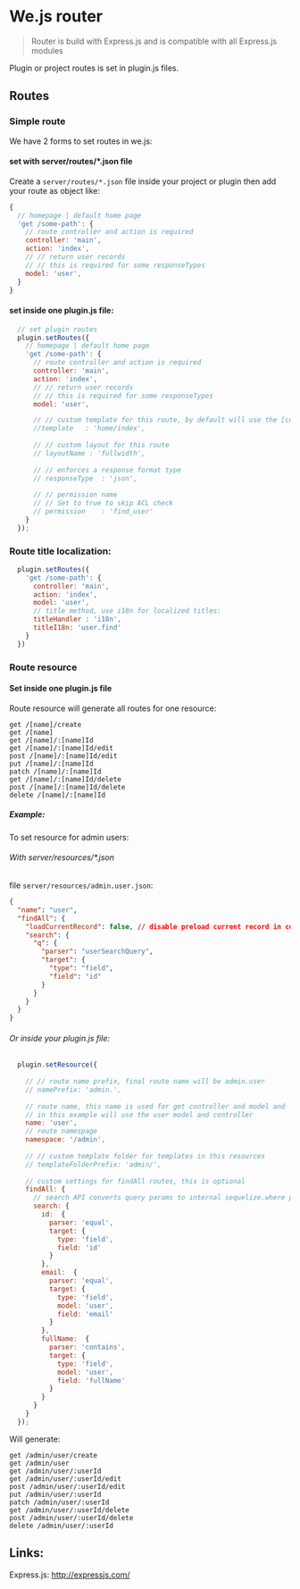 # We.js router

> Router is build with Express.js and is compatible with all Express.js modules

Plugin or project routes is set in plugin.js files.

## Routes

### Simple route

We have 2 forms to set routes in we.js:

#### set with server/routes/*.json file

Create a `server/routes/*.json` file inside your project or plugin then add your route as object like:

```js
{
  // homepage | default home page
  'get /some-path': {
    // route controller and action is required
    controller: 'main',
    action: 'index',
    // // return user records
    // // this is required for some responseTypes
    model: 'user',
  }
}
```

#### set inside one plugin.js file:

```js
  // set plugin routes
  plugin.setRoutes({
    // homepage | default home page
    'get /some-path': {
      // route controller and action is required
      controller: 'main',
      action: 'index',
      // // return user records
      // // this is required for some responseTypes
      model: 'user',

      // // custom template for this route, by default will use the [controller]/[action] as default template
      //template   : 'home/index',
      
      // // custom layout for this route
      // layoutName : 'fullwidth',
    
      // // enforces a response format type
      // responseType  : 'json',
      
      // // permission name
      // // Set to true to skip ACL check
      // permission    : 'find_user'     
    }
  });
```

### Route title localization:
```js
  plugin.setRoutes({
    'get /some-path': {
      controller: 'main',
      action: 'index',
      model: 'user',
      // title method, use i18n for localized titles:
      titleHandler : 'i18n',
      titleI18n: 'user.find'
    }
  })
```

### Route resource

#### Set inside one plugin.js file

Route resource will generate all routes for one resource:

```
get /[name]/create
get /[name]
get /[name]/:[name]Id
get /[name]/:[name]Id/edit
post /[name]/:[name]Id/edit
put /[name]/:[name]Id
patch /[name]/:[name]Id
get /[name]/:[name]Id/delete
post /[name]/:[name]Id/delete
delete /[name]/:[name]Id
```

##### Example:

To set resource for admin users:

###### With server/resources/*.json

file `server/resources/admin.user.json`:

```json
{
  "name": "user",
  "findAll": {
    "loadCurrentRecord": false, // disable preload current record in context loader
    "search": {
      "q": {
        "parser": "userSearchQuery",
        "target": {
          "type": "field",
          "field": "id"
        }
      }
    }
  }
}
```

###### Or inside your plugin.js file:

```js
  plugin.setResource({
    
    // // route name prefix, final route name will be admin.user
    // namePrefix: 'admin.',
    
    // route name, this name is used for get controller and model and 
    // in this example will use the user model and controller
    name: 'user',
    // route namespage
    namespace: '/admin',
    
    // // custom template folder for templates in this resources
    // templateFolderPrefix: 'admin/',
    
    // custom settings for findAll routes, this is optional
    findAll: {
      // search API converts query params to internal sequelize.where params     
      search: {
        id:  {
          parser: 'equal',
          target: {
            type: 'field',
            field: 'id'
          }
        },
        email:  {
          parser: 'equal',
          target: {
            type: 'field',
            model: 'user',
            field: 'email'
          }
        },
        fullName:  {
          parser: 'contains',
          target: {
            type: 'field',
            model: 'user',
            field: 'fullName'
          }
        }
      }
    }
  });
```

Will generate:

```
get /admin/user/create
get /admin/user
get /admin/user/:userId
get /admin/user/:userId/edit
post /admin/user/:userId/edit
put /admin/user/:userId
patch /admin/user/:userId
get /admin/user/:userId/delete
post /admin/user/:userId/delete
delete /admin/user/:userId
```

## Links:

Express.js: http://expressjs.com/
